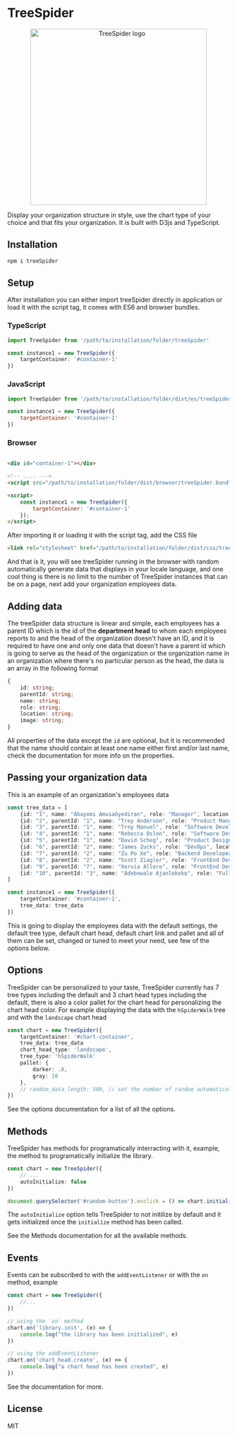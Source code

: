 # TreeSpider

<div align="center">
    <img src="https://github.com/paulosabayomi/CustUp/blob/main/res/treeSpider.png" alt="TreeSpider logo" width="400" style="object-fit: contain; justify-self:center;"/>
</div>

<!-- [START BADGES] -->
<!-- [END BADGES] -->

Display your organization structure in style, use the chart type of your choice and that fits your organization. It is built with D3js and TypeScript.

## Installation

```bash
npm i treeSpider
```

## Setup

After installation you can either import treeSpider directly in application or load it with the script tag, it comes with ES6 and browser bundles.

### TypeScript

```ts
import TreeSpider from '/path/to/installation/folder/treeSpider'

const instance1 = new TreeSpider({
    targetContainer: '#container-1'
})
```

### JavaScript

```js
import TreeSpider from '/path/to/installation/folder/dist/es/treeSpider.bundle.min.js'

const instance1 = new TreeSpider({
    targetContainer: '#container-1'
})
```

### Browser

```html

<div id="container-1"></div>

<!-- .... --->
<script src="/path/to/installation/folder/dist/browser/treeSpider.bundle.min.js"></script>

<script>
    const instance1 = new TreeSpider({
        targetContainer: '#container-1'
    });
</script>

```

After importing it or loading it with the script tag, add the CSS file

```html
<link rel="stylesheet" href="/path/to/installation/folder/dist/css/treeSpider.css">
```

And that is it, you will see treeSpider running in the browser with random automatically generate data that displays in your locale language, and one cool thing is there is no limit to the number of TreeSpider instances that can be on a page, next add your organization employees data.

## Adding data

The treeSpider data structure is linear and simple, each employees has a parent ID which is the id of the **department head** to whom each employees reports to and the head of the organization doesn't have an ID, and it is required to have one and only one data that doesn't have a parent id which is going to serve as the head of the organization or the organization name in an organization where there's no particular person as the head, the data is an array in the following format

```ts
{
    id: string; 
    parentId: string; 
    name: string; 
    role: string; 
    location: string;
    image: string;
}
```

All properties of the data except the `id` are optional, but it is recommended that the name should contain at least one name either first and/or last name, check the documentation for more info on the properties.  
  
## Passing your organization data

This is an example of an organization's employees data

```ts
const tree_data = [
    {id: "1", name: "Abayomi AmusaOyediran", role: "Manager", location: "Lagos, Nigeria"},
    {id: "2", parentId: "1", name: "Trey Anderson", role: "Product Manager", location: "California, United States"},
    {id: "3", parentId: "1", name: "Troy Manuel", role: "Software Developer", location: "Alberta, Canada"},
    {id: "4", parentId: "1", name: "Rebecca Oslon", role: "Software Developer", location: "London, United Kingdom"},
    {id: "5", parentId: "1", name: "David Scheg", role: "Product Designer", location: "Jiaozian, China"},
    {id: "6", parentId: "2", name: "James Zucks", role: "DevOps", location: "Accra, Ghana"},
    {id: "7", parentId: "2", name: "Zu Po Xe", role: "Backend Developer", location: "Johanesburg, South Africa"},
    {id: "8", parentId: "2", name: "Scott Ziagler", role: "FrontEnd Developer Intern"},
    {id: "9", parentId: "7", name: "Xervia Allero", role: "FrontEnd Developer Intern"},
    {id: "10", parentId: "3", name: "Adebowale Ajanlekoko", role: "Fullstack Developer"},
]

const instance1 = new TreeSpider({
    targetContainer: '#container-1',
    tree_data: tree_data
})
```

This is going to display the employees data with the default settings, the default tree type, default chart head, default chart link and pallet and all of them can be set, changed or tuned to meet your need, see few of the options below. 

## Options

TreeSpider can be personalized to your taste, TreeSpider currently has 7 tree types including the default and 3 chart head types including the default, there is also a color pallet for the chart head for personalizing the chart head color. For example displaying the data with the `hSpiderWalk` tree and with the `landscape` chart head

```ts
const chart = new TreeSpider({
    targetContainer: '#chart-container',
    tree_data: tree_data
    chart_head_type: 'landscape',
    tree_type: 'hSpiderWalk'
    pallet: {
        darker: .8,
        gray: 10
    },
    // random_data_length: 500, // set the number of random automatically generated employee data
})
```

See the options documentation for a list of all the options.

## Methods

TreeSpider has methods for programatically interracting with it, example, the method to programatically initialize the library.

```ts
const chart = new TreeSpider({
    // ...
    autoInitialize: false
})

document.querySelector('#random-button').onclick = () => chart.initialize()
```

The `autoInitialize` option tells TreeSpider to not initilize by default and it gets initialized once the `initialize` method has been called.  
  
See the Methods documentation for all the available methods.

## Events

Events can be subscribed to with the `addEventListener` or with the `on` method, example

```ts
const chart = new TreeSpider({
    //...
})

// using the `on` method
chart.on('library.init', (e) => {
    console.log("the library has been initialized", e)
})

// using the addEventListener
chart.on('chart_head.create', (e) => {
    console.log("a chart head has been created", e)
})

```

See the documentation for more.

## License

MIT
